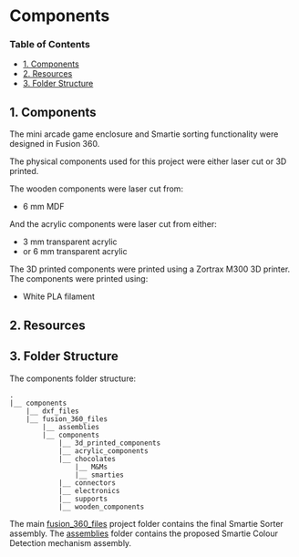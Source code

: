 # Components

### Table of Contents

- [1. Components](#1-components)
- [2. Resources](#2-resources)
- [3. Folder Structure](#3-folder-structure)

## 1. Components

The mini arcade game enclosure and Smartie sorting functionality were designed in Fusion 360. 

The physical components used for this project were either laser cut or 3D printed.

The wooden components were laser cut from:

- 6 mm MDF

And the acrylic components were laser cut from either:

- 3 mm transparent acrylic
- or 6 mm transparent acrylic

The 3D printed components were printed using a Zortrax M300 3D printer. The components were printed using:

- White PLA filament

## 2. Resources


## 3. Folder Structure

The components folder structure:

```
.
|__ components
    |__ dxf_files
    |__ fusion_360_files
        |__ assemblies
        |__ components
            |__ 3d_printed_components
            |__ acrylic_components
            |__ chocolates
                |__ M&Ms
                |__ smarties
            |__ connectors
            |__ electronics
            |__ supports
            |__ wooden_components
```

The main [fusion_360_files](https://github.com/pieterberg/Smartie-Sorter/tree/main/documentation/components/fusion_360_files) project folder contains the final Smartie Sorter assembly. The [assemblies](https://github.com/pieterberg/Smartie-Sorter/tree/main/documentation/components/fusion_360_files/assemblies) folder contains the proposed Smartie Colour Detection mechanism assembly.
